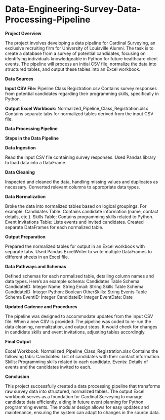 # **Data-Engineering-Survey-Data-Processing-Pipeline**

**Project Overview**

The project involves developing a data pipeline for Cardinal Surveying, an exclusive recruiting firm for University of Louisville Alumni. The task is to create a database from a survey of potential candidates, focusing on identifying individuals knowledgeable in Python for future healthcare client events. The pipeline will process an initial CSV file, normalize the data into structured tables, and output these tables into an Excel workbook.

**Data Sources**

**Input CSV File:** Pipeline Class Registration.csv
Contains survey responses from potential candidates regarding their programming skills, specifically in Python.

**Output Excel Workbook:** Normalized_Pipeline_Class_Registration.xlsx
Contains separate tabs for normalized tables derived from the input CSV file.

**Data Processing Pipeline**

**Steps in the Data Pipeline**

**Data Ingestion**

Read the input CSV file containing survey responses.
Used Pandas library to load data into a DataFrame.

**Data Cleaning**

Inspected and cleaned the data, handling missing values and duplicates as necessary.
Converted relevant columns to appropriate data types.

**Data Normalization**

Broke the data into normalized tables based on logical groupings. For example:
Candidates Table: Contains candidate information (name, contact details, etc.).
Skills Table: Contains programming skills related to Python.
Event Invitations Table: Lists events and invited candidates.
Created separate DataFrames for each normalized table.

**Output Preparation**

Prepared the normalized tables for output in an Excel workbook with separate tabs.
Used Pandas ExcelWriter to write multiple DataFrames to different sheets in an Excel file.

**Data Pathways and Schemas**

Defined schemas for each normalized table, detailing column names and data types. Here’s an example schema:
Candidates Table Schema
CandidateID: Integer
Name: String
Email: String
Skills Table Schema
CandidateID: Integer
Python: Boolean
OtherSkills: String
Events Table Schema
EventID: Integer
CandidateID: Integer
EventDate: Date

**Updated Cadence and Procedures**

The pipeline was designed to accommodate updates from the input CSV file. When a new CSV is provided:
The pipeline was coded to re-run the data cleaning, normalization, and output steps.
It would check for changes in candidate skills and event invitations, adjusting tables accordingly.

**Final Output**

Excel Workbook: Normalized_Pipeline_Class_Registration.xlsx
Contains the following tabs:
Candidates: List of candidates with their contact information.
Skills: Programming skills related to each candidate.
Events: Details of events and the candidates invited to each.

**Conclusion**

This project successfully created a data processing pipeline that transforms raw survey data into structured, normalized tables. The output Excel workbook serves as a foundation for Cardinal Surveying to manage candidate data efficiently, aiding in future event planning for Python programming events. The modular design allows for easy updates and maintenance, ensuring the system can adapt to changes in the source data.
